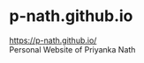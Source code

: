 p-nath.github.io
================

https://p-nath.github.io/</br>
Personal Website of Priyanka Nath 